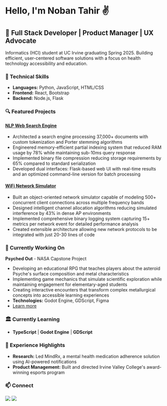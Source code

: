 # Hello, I'm Noban Tahir ✌️

## 🐘 Full Stack Developer | Product Manager | UX Advocate

Informatics (HCI) student at UC Irvine graduating Spring 2025. Building efficient, user-centered software solutions with a focus on health technology accessibility and education.

### 🔧 Technical Skills
- **Languages:** Python, JavaScript, HTML/CSS
- **Frontend:** React, Bootstrap
- **Backend:** Node.js, Flask

### 🔍 Featured Projects

#### [NLP Web Search Engine](https://github.com/nobantahir/NLP_Web_Search_Engine)
- Architected a search engine processing 37,000+ documents with custom tokenization and Porter stemming algorithms
- Engineered memory-efficient partial indexing system that reduced RAM usage by 78% while maintaining sub-10ms query response
- Implemented binary file compression reducing storage requirements by 65% compared to standard serialization
- Developed dual interfaces: Flask-based web UI with real-time results and an optimized command-line version for batch processing

#### [WiFi Network Simulator](https://github.com/nobantahir/WiFi-Network-Simulator)
- Built an object-oriented network simulator capable of modeling 500+ concurrent client connections across multiple frequency bands
- Designed intelligent channel allocation algorithms reducing simulated interference by 43% in dense AP environments
- Implemented comprehensive binary logging system capturing 15+ metrics per network event for detailed performance analysis
- Created extensible architecture allowing new network protocols to be integrated with just 20-30 lines of code

### 🔭 Currently Working On
**Psyched Out** - NASA Capstone Project
- Developing an educational RPG that teaches players about the asteroid Psyche's surface composition and metal characteristics
- Implementing game mechanics that simulate scientific exploration while maintaining engagement for elementary-aged students
- Creating interactive encounters that transform complex metallurgical concepts into accessible learning experiences
- **Technologies:** Godot Engine, GDScript, Figma
- [Learn more](https://www.nasa.gov/mission/psyche/)

### 🏛️ Currently Learning
- **TypeScript** | **Godot Engine** | **GDScript**

### 👔 Experience Highlights
- **Research:** Led MindRx, a mental health medication adherence solution using AI-powered notifications
- **Product Management:** Built and directed Irvine Valley College's award-winning esports program

### 📫 Connect
[<img src="https://img.shields.io/badge/LinkedIn-0077B5?style=for-the-badge&logo=linkedin&logoColor=white" />](https://www.linkedin.com/in/nobantahir/) 
[<img src="https://img.shields.io/badge/Email-D14836?style=for-the-badge&logo=gmail&logoColor=white" />](mailto:nobantahir@gmail.com)
